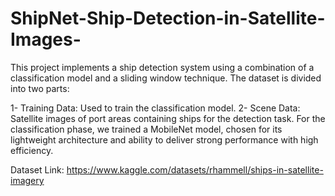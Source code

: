 # ShipNet-Ship-Detection-in-Satellite-Images-

This project implements a ship detection system using a combination of a classification model and a sliding window technique. The dataset is divided into two parts:

1- Training Data: Used to train the classification model.
2- Scene Data: Satellite images of port areas containing ships for the detection task.
For the classification phase, we trained a MobileNet model, chosen for its lightweight architecture and ability to deliver strong performance with high efficiency.

Dataset Link: https://www.kaggle.com/datasets/rhammell/ships-in-satellite-imagery
